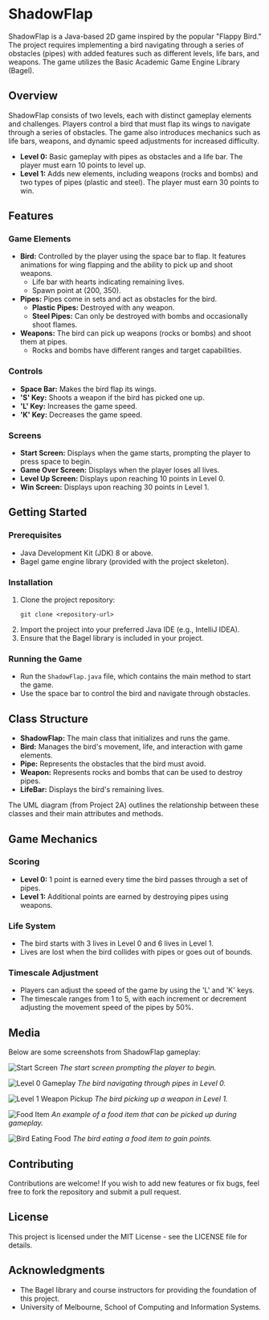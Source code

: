 # ShadowFlap

ShadowFlap is a Java-based 2D game inspired by the popular "Flappy Bird."     The project requires implementing a bird navigating through a series of obstacles (pipes) with added features such as different levels, life bars, and weapons.   The game utilizes the Basic Academic Game Engine Library (Bagel).

## Overview

ShadowFlap consists of two levels, each with distinct gameplay elements and challenges. Players control a bird that must flap its wings to navigate through a series of obstacles. The game also introduces mechanics such as life bars, weapons, and dynamic speed adjustments for increased difficulty.

- **Level 0:** Basic gameplay with pipes as obstacles and a life bar. The player must earn 10 points to level up.
- **Level 1:** Adds new elements, including weapons (rocks and bombs) and two types of pipes (plastic and steel). The player must earn 30 points to win.

## Features

### Game Elements

- **Bird:** Controlled by the player using the space bar to flap. It features animations for wing flapping and the ability to pick up and shoot weapons.
  - Life bar with hearts indicating remaining lives.
  - Spawn point at (200, 350).
- **Pipes:** Pipes come in sets and act as obstacles for the bird.
  - **Plastic Pipes:** Destroyed with any weapon.
  - **Steel Pipes:** Can only be destroyed with bombs and occasionally shoot flames.
- **Weapons:** The bird can pick up weapons (rocks or bombs) and shoot them at pipes.
  - Rocks and bombs have different ranges and target capabilities.

### Controls

- **Space Bar:** Makes the bird flap its wings.
- **'S' Key:** Shoots a weapon if the bird has picked one up.
- **'L' Key:** Increases the game speed.
- **'K' Key:** Decreases the game speed.

### Screens

- **Start Screen:** Displays when the game starts, prompting the player to press space to begin.
- **Game Over Screen:** Displays when the player loses all lives.
- **Level Up Screen:** Displays upon reaching 10 points in Level 0.
- **Win Screen:** Displays upon reaching 30 points in Level 1.

## Getting Started

### Prerequisites

- Java Development Kit (JDK) 8 or above.
- Bagel game engine library (provided with the project skeleton).

### Installation

1. Clone the project repository:
   ```
   git clone <repository-url>
   ```
2. Import the project into your preferred Java IDE (e.g., IntelliJ IDEA).
3. Ensure that the Bagel library is included in your project.

### Running the Game

- Run the `ShadowFlap.java` file, which contains the main method to start the game.
- Use the space bar to control the bird and navigate through obstacles.

## Class Structure

- **ShadowFlap:** The main class that initializes and runs the game.
- **Bird:** Manages the bird's movement, life, and interaction with game elements.
- **Pipe:** Represents the obstacles that the bird must avoid.
- **Weapon:** Represents rocks and bombs that can be used to destroy pipes.
- **LifeBar:** Displays the bird's remaining lives.

The UML diagram (from Project 2A) outlines the relationship between these classes and their main attributes and methods.

## Game Mechanics

### Scoring

- **Level 0:** 1 point is earned every time the bird passes through a set of pipes.
- **Level 1:** Additional points are earned by destroying pipes using weapons.

### Life System

- The bird starts with 3 lives in Level 0 and 6 lives in Level 1.
- Lives are lost when the bird collides with pipes or goes out of bounds.

### Timescale Adjustment

- Players can adjust the speed of the game by using the 'L' and 'K' keys.
- The timescale ranges from 1 to 5, with each increment or decrement adjusting the movement speed of the pipes by 50%.

## Media

Below are some screenshots from ShadowFlap gameplay:

![Start Screen](images/start_screen.png)
*The start screen prompting the player to begin.*

![Level 0 Gameplay](images/level0_gameplay.png)
*The bird navigating through pipes in Level 0.*

![Level 1 Weapon Pickup](images/level1_weapon.png)
*The bird picking up a weapon in Level 1.*

![Food Item](images/food_item.png)
*An example of a food item that can be picked up during gameplay.*

![Bird Eating Food](images/bird_eating.png)
*The bird eating a food item to gain points.*

## Contributing

Contributions are welcome! If you wish to add new features or fix bugs, feel free to fork the repository and submit a pull request.

## License

This project is licensed under the MIT License - see the LICENSE file for details.

## Acknowledgments

- The Bagel library and course instructors for providing the foundation of this project.
- University of Melbourne, School of Computing and Information Systems.


